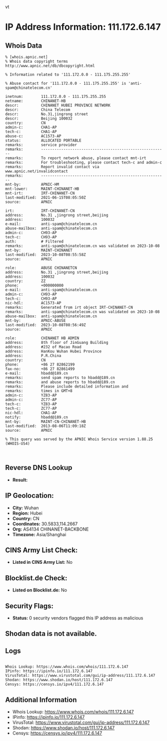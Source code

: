 vt
# IP Address Information: 111.172.6.147

## Whois Data
```
% [whois.apnic.net]
% Whois data copyright terms    http://www.apnic.net/db/dbcopyright.html

% Information related to '111.172.0.0 - 111.175.255.255'

% Abuse contact for '111.172.0.0 - 111.175.255.255' is 'anti-spam@chinatelecom.cn'

inetnum:        111.172.0.0 - 111.175.255.255
netname:        CHINANET-HB
descr:          CHINANET HUBEI PROVINCE NETWORK
descr:          China Telecom
descr:          No.31,jingrong street
descr:          Beijing 100032
country:        CN
admin-c:        CHA1-AP
tech-c:         CHA1-AP
abuse-c:        AC1573-AP
status:         ALLOCATED PORTABLE
remarks:        service provider
remarks:        --------------------------------------------------------
remarks:        To report network abuse, please contact mnt-irt
remarks:        For troubleshooting, please contact tech-c and admin-c
remarks:        Report invalid contact via www.apnic.net/invalidcontact
remarks:        --------------------------------------------------------
mnt-by:         APNIC-HM
mnt-lower:      MAINT-CHINANET-HB
mnt-irt:        IRT-CHINANET-CN
last-modified:  2021-06-15T08:05:50Z
source:         APNIC

irt:            IRT-CHINANET-CN
address:        No.31 ,jingrong street,beijing
address:        100032
e-mail:         anti-spam@chinatelecom.cn
abuse-mailbox:  anti-spam@chinatelecom.cn
admin-c:        CH93-AP
tech-c:         CH93-AP
auth:           # Filtered
remarks:        anti-spam@chinatelecom.cn was validated on 2023-10-08
mnt-by:         MAINT-CHINANET
last-modified:  2023-10-08T08:55:58Z
source:         APNIC

role:           ABUSE CHINANETCN
address:        No.31 ,jingrong street,beijing
address:        100032
country:        ZZ
phone:          +000000000
e-mail:         anti-spam@chinatelecom.cn
admin-c:        CH93-AP
tech-c:         CH93-AP
nic-hdl:        AC1573-AP
remarks:        Generated from irt object IRT-CHINANET-CN
remarks:        anti-spam@chinatelecom.cn was validated on 2023-10-08
abuse-mailbox:  anti-spam@chinatelecom.cn
mnt-by:         APNIC-ABUSE
last-modified:  2023-10-08T08:56:49Z
source:         APNIC

role:           CHINANET HB ADMIN
address:        8th floor of JinGuang Building
address:        #232 of Macao Road
address:        HanKou Wuhan Hubei Province
address:        P.R.China
country:        CN
phone:          +86 27 82862199
fax-no:         +86 27 82861499
e-mail:         hbadd@189.cn
remarks:        send spam reports to hbadd@189.cn
remarks:        and abuse reports to hbadd@189.cn
remarks:        Please include detailed information and
remarks:        times in GMT+8
admin-c:        YZ83-AP
admin-c:        ZC77-AP
tech-c:         YZ83-AP
tech-c:         ZC77-AP
nic-hdl:        CHA1-AP
notify:         hbadd@189.cn
mnt-by:         MAINT-CN-CHINANET-HB
last-modified:  2013-08-06T11:09:18Z
source:         APNIC

% This query was served by the APNIC Whois Service version 1.88.25 (WHOIS-US4)



```
## Reverse DNS Lookup
- **Result:** 

## IP Geolocation:
- **City:** Wuhan
- **Region:** Hubei
- **Country:** CN
- **Coordinates:** 30.5833,114.2667
- **Org:** AS4134 CHINANET-BACKBONE
- **Timezone:** Asia/Shanghai

## CINS Army List Check:
- **Listed in CINS Army List:** 
No

## Blocklist.de Check:
- **Listed on Blocklist.de:** 
No

## Security Flags:
- **Status:** 0 security vendors flagged this IP address as malicious

## Shodan data is not available.

## Logs
```

Whois Lookup: https://www.whois.com/whois/111.172.6.147
IPinfo: https://ipinfo.io/111.172.6.147
VirusTotal: https://www.virustotal.com/gui/ip-address/111.172.6.147
Shodan: https://www.shodan.io/host/111.172.6.147
Censys: https://censys.io/ipv4/111.172.6.147

```
## Additional Information
- Whois Lookup: https://www.whois.com/whois/111.172.6.147
- IPinfo: https://ipinfo.io/111.172.6.147
- VirusTotal: https://www.virustotal.com/gui/ip-address/111.172.6.147
- Shodan: https://www.shodan.io/host/111.172.6.147
- Censys: https://censys.io/ipv4/111.172.6.147

